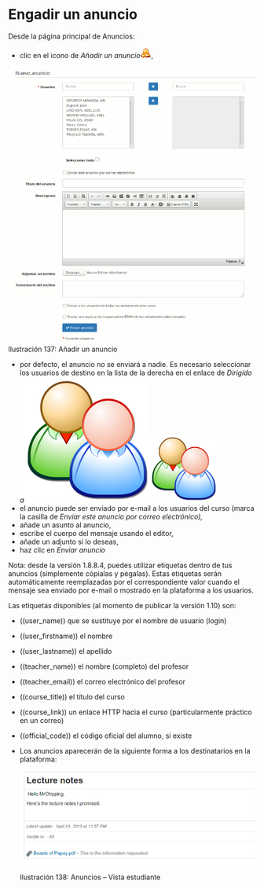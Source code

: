 # Engadir un anuncio

Desde la página principal de Anuncios:

* clic en el icono de _Añadir un anuncio_![](../../.gitbook/assets/graphics227%20%284%29.png),

![](../../.gitbook/assets/image34%20%285%29.png)Ilustración 137: Añadir un anuncio

* por defecto, el anuncio no se enviará a nadie. Es necesario seleccionar los usuarios de destino en la lista de la derecha en el enlace de _Dirigido a_![](../../.gitbook/assets/graphics228%20%282%29.svg)![](../../.gitbook/assets/graphics228%20%284%29.png)
* el anuncio puede ser enviado por e-mail a los usuarios del curso \(marca la casilla de _Enviar este anuncio por correo electrónico\),_
* añade un asunto al anuncio,
* escribe el cuerpo del mensaje usando el editor,
* añade un adjunto si lo deseas,
* haz clic en _Enviar anuncio_

Nota: desde la versión 1.8.8.4, puedes utilizar etiquetas dentro de tus anuncios \(simplemente cópialas y pégalas\). Estas etiquetas serán automáticamente reemplazadas por el correspondiente valor cuando el mensaje sea enviado por e-mail o mostrado en la plataforma a los usuarios.

Las etiquetas disponibles \(al momento de publicar la versión 1.10\) son:

* \(\(user\_name\)\) que se sustituye por el nombre de usuario \(login\)
* \(\(user\_firstname\)\) el nombre
* \(\(user\_lastname\)\) el apellido
* \(\(teacher\_name\)\) el nombre \(completo\) del profesor
* \(\(teacher\_email\)\) el correo electrónico del profesor
* \(\(course\_title\)\) el título del curso
* \(\(course\_link\)\) un enlace HTTP hacia el curso \(particularmente práctico en un correo\)
* \(\(official\_code\)\) el código oficial del alumno, si existe
* Los anuncios aparecerán de la siguiente forma a los destinatarios en la plataforma:

  ![](../../.gitbook/assets/graphics233%20%284%29.png)

  Ilustración 138: Anuncios – Vista estudiante

